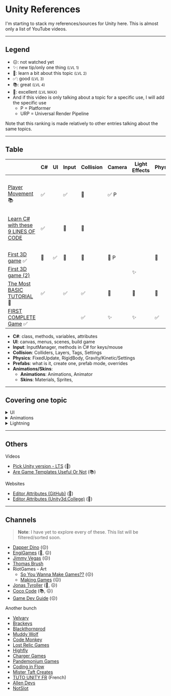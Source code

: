 # Unity References

I'm starting to stack my references/sources for Unity here. This is almost only a list of YouTube videos.

<hr class="sl">

## Legend

* 😖: not watched yet
* ✨: new tip/only one thing <small>(LVL 1)</small>
* 👀: learn a bit about this topic <small>(LVL 2)</small>
* ✅: good <small>(LVL 3)</small>
* 📚: great <small>(LVL 4)</small>
* 🚀: excellent <small>(LVL MAX)</small>
* And if this video is only talking about a topic for a specific use, I will add the specific use
  * P = Platformer
  * URP = Universal Render Pipeline

Note that this ranking is made relatively to other entries talking about the same topics.

<hr class="sr">

## Table

|  | C# | UI | Input | Collision | Camera | Light<br>Effects | Physics | Prefabs | Animations<br>Skins |
|----------------------------------|---|---|---|---|---|---|---|---|---|
| <br> |
| [Player Movement](https://www.youtube.com/watch?v=Uv5tfMSKlnU) 📚 | ✅ | | ✅ | 👀 | ✅ P |
| <br> |
|[Learn C# with these 9 LINES OF CODE](https://www.youtube.com/watch?v=aB9LJ9oHGOs&ab_channel=Blackthornprod)| ✅ | | 👀 | 👀 |
| <br> |
| [First 3D game](https://www.youtube.com/watch?v=pCBqgREiSUE) ✅ | 👀 | ✅ | 👀 | 👀 | 👀 P |  | 👀 |  | 👀 (Skins) |
| [First 3D game (2)](https://www.youtube.com/watch?v=V29O_Q7W2ZU) |  |  | |  |  | ✨ |  | ✅ | |
| [The Most BASIC TUTORIAL](https://www.youtube.com/watch?v=pwZpJzpE2lQ) 🚀 |  ✅ |  | ✅ | ✅ | 👀 | 👀 | 🚀 | ✅ | |
| [FIRST COMPLETE Game](https://www.youtube.com/watch?v=gCqOnchV4V0) ✅ |   |  |  | ✅ | ✨ | ✨ | ✅ | 👀 | |

* **C#**: class, methods, variables, attributes
* **UI**: canvas, menus, scenes, build game
* **Input**: InputManager, methods in C# for keys/mouse
* **Collision**: Colliders, Layers, Tags, Settings
* **Physics**: FixedUpdate, RigidBody, Gravity/Kinetic/Settings
* **Prefabs**: what is it, create one, prefab mode, overrides
* **Animations/Skins**:
  * **Animations**: Animations, Animator
  * **Skins**: Materials, Sprites,

<hr class="sr">

## Covering one topic

<details>
<summary>UI</summary>

|  | C# | UI | Input | Collision | Camera | Light | Physics | Prefabs | Animations |
|----------------------------------|---|---|---|---|---|---|---|---|---|
| [Main Menu](https://www.youtube.com/watch?v=RsgiYqLID-U&ab_channel=CocoCode) | | 🚀 | | | | |
| [Best Practices for Menus](https://www.youtube.com/watch?v=vmKxLibGrMo) | 👀 | 🚀 | | | | |
| [UI That Looks Good](https://www.youtube.com/watch?v=HwdweCX5aMI&ab_channel=GameDevGuide) | | 📚 | | | | |
| [Master buttons](https://www.youtube.com/watch?v=cW-E4WEogzE&ab_channel=CocoCode) | | 🚀 | | | | |
</details>

<details>
<summary>Animations</summary>

|  | C# | UI | Input | Collision | Camera | Light | Physics | Prefabs | Animations |
|----------------------------------|---|---|---|---|---|---|---|---|---|
| [Animations - mixamo](https://www.youtube.com/watch?v=9H0aJhKSlEQ) |  |  | |  |  |  |  | | ✅ |
</details>

<details>
<summary>Lightning</summary>

|  | C# | UI | Input | Collision | Camera | Light | Physics | Prefabs | Animations |
|----------------------------------|---|---|---|---|---|---|---|---|---|
| [Sprite Shadows And Lighting](https://www.youtube.com/watch?v=flu2PNRUAso) | | | | | | 🚀 |
| [Basic Lighting 2D!](https://www.youtube.com/watch?v=6Q0FnPy9Orc&ab_channel=TopsideStudios) | | | | | | URP |
</details>

<hr class="sl">

## Others

Videos

* [Pick Unity version - LTS](https://www.youtube.com/watch?v=LLYhTWEX2Wc) (🚀)
* [Are Game Templates Useful Or Not](https://www.youtube.com/watch?v=GG0GVLYzkus) (📚)

Websites

* [Editor Attributes (GitHub)](https://github.com/teebarjunk/Unity-Built-In-Attributes/) (🚀)
* [Editor Attributes (Unity3d.College)](https://unity3d.college/2017/05/22/unity-attributes/) (👀)

<hr class="sr">

## Channels

> **Note**: I have yet to explore every of these. This list will be filtered/sorted soon.

* [Dapper Dino](https://www.youtube.com/c/DapperDinoCodingTutorials/videos) (😖)
* [EngiGames](https://www.youtube.com/channel/UCbAsfBmEHQpPERAVx8DHxZA/videos) (🚀, 😖)
* [Jimmy Vegas](https://www.youtube.com/c/JimmyVegasUnity/playlists) (😖)
* [Thomas Brush](https://www.youtube.com/c/AtmosGames/videos)
* RiotGames - Art
  * [So You Wanna Make Games??](https://www.youtube.com/playlist?list=PL42m9XiTqPHJdJuVXO6Vf5ta5D07peiVx) (😖)
  * [Making Games](https://www.youtube.com/playlist?list=PL42m9XiTqPHIJbQZgzDhCyXtMOKNMrRno) (😖)
* [Jonas Tyroller](https://www.youtube.com/c/JonasTyroller/videos) (🚀, 😖)
* [Coco Code](https://www.youtube.com/c/CocoCode/videos) (📚, 😖)
* [Game Dev Guide](https://www.youtube.com/c/GameDevGuide/videos) (😖)

Another bunch

* [Velvary](https://www.youtube.com/c/VelvaryGames/videos)
* [Brackeys](https://www.youtube.com/c/Brackeys/playlists)
* [Blackthornprod](https://www.youtube.com/c/Blackthornprod/videos)
* [Muddy Wolf](https://www.youtube.com/c/MuddyWolf/videos)
* [Code Monkey](https://www.youtube.com/c/CodeMonkeyUnity/videos)
* [Lost Relic Games](https://www.youtube.com/c/LostRelicGames/videos)
* [Highfly](https://www.youtube.com/channel/UCFEbYRZrkvEfCAecEf0SPXg)
* [Charger Games](https://www.youtube.com/c/ChargerGames/playlists)
* [Pandemonium Games](https://www.youtube.com/c/PandemoniumGamesDev/videos)
* [Coding in Flow](https://www.youtube.com/c/CodinginFlow/playlists)
* [Mister Taft Creates](https://www.youtube.com/c/MisterTaftCreates/playlists)
* [TUTO UNITY FR](https://www.youtube.com/c/TUTOUNITYFR/playlists) (French)
* [Allen Devs](https://www.youtube.com/channel/UC_7mufS5kVUUk0M7y-NPUIQ/playlists)
* [NotSlot](https://www.youtube.com/channel/UCgK_vbcG3YxzAMB4GOffb7w)